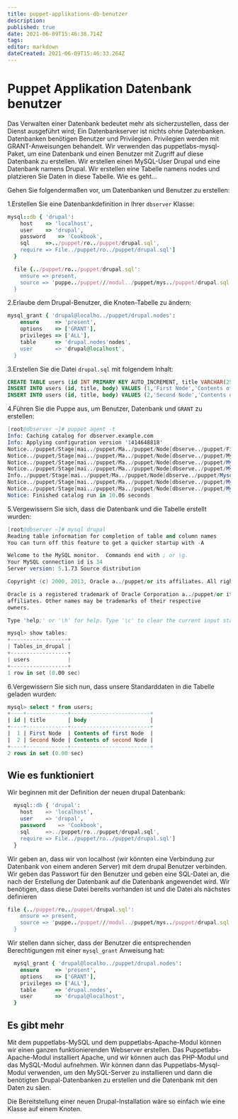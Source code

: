 ```yaml
---
title: puppet-applikations-db-benutzer
description: 
published: true
date: 2021-06-09T15:46:38.714Z
tags: 
editor: markdown
dateCreated: 2021-06-09T15:46:33.264Z
---
```


# Puppet Applikation Datenbank benutzer

Das Verwalten einer Datenbank bedeutet mehr als sicherzustellen, dass der Dienst ausgeführt wird; Ein Datenbankserver ist nichts ohne Datenbanken. Datenbanken benötigen Benutzer und Privilegien. Privilegien werden mit GRANT-Anweisungen behandelt. Wir verwenden das puppetlabs-mysql-Paket, um eine Datenbank und einen Benutzer mit Zugriff auf diese Datenbank zu erstellen. Wir erstellen einen MySQL-User Drupal und eine Datenbank namens Drupal. Wir erstellen eine Tabelle namens nodes und platzieren Sie Daten in diese Tabelle.
Wie es geht...

Gehen Sie folgendermaßen vor, um Datenbanken und Benutzer zu erstellen:

1.Erstellen Sie eine Datenbankdefinition in Ihrer `dbserver` Klasse:

```ruby
mysql::db { 'drupal':
    host    => 'localhost',
    user    => 'drupal',
    password    => 'Cookbook',
    sql     =>../puppet/ro../puppet/drupal.sql',
    require => File../puppet/ro../puppet/drupal.sql']
  }

  file {../puppet/ro../puppet/drupal.sql':
    ensure => present,
    source => 'puppe../puppet///modul../puppet/mys../puppet/drupal.sql',
  }
```

2.Erlaube dem Drupal-Benutzer, die Knoten-Tabelle zu ändern:

```ruby
mysql_grant { 'drupal@localho../puppet/drupal.nodes':
    ensure     => 'present',
    options    => ['GRANT'],
    privileges => ['ALL'],
    table      => 'drupal.nodes'nodes',
    user       => 'drupal@localhost',
  }
```

3.Erstellen Sie die Datei `drupal.sql` mit folgendem Inhalt:

```sql
CREATE TABLE users (id INT PRIMARY KEY AUTO_INCREMENT, title VARCHAR(255), body TEXT);
INSERT INTO users (id, title, body) VALUES (1,'First Node','Contents of first Node');
INSERT INTO users (id, title, body) VALUES (2,'Second Node','Contents of second Node');
```

4.Führen Sie die Puppe aus, um Benutzer, Datenbank und `GRANT` zu erstellen:

```s
[root@dbserver ~]# puppet agent -t
Info: Caching catalog for dbserver.example.com
Info: Applying configuration version '1414648818'
Notice../puppet/Stage[mai../puppet/Ma../puppet/Node[dbserve../puppet/Fil../puppet/ro../puppet/drupal.sq../puppet/ensure: defined content as '{md5}780f3946cfc0f373c6d4146394650f6b'
Notice../puppet/Stage[mai../puppet/Ma../puppet/Node[dbserve../puppet/Mysql_grant[drupal@localho../puppet/drupal.node../puppet/ensure: created
Notice../puppet/Stage[mai../puppet/Ma../puppet/Node[dbserve../puppet/Mysql::Db[drupa../puppet/Mysql_user[drupal@localhos../puppet/ensure: created
Notice../puppet/Stage[mai../puppet/Ma../puppet/Node[dbserve../puppet/Mysql::Db[drupa../puppet/Mysql_database[drupa../puppet/ensure: created
Info../puppet/Stage[mai../puppet/Ma../puppet/Node[dbserve../puppet/Mysql::Db[drupa../puppet/Mysql_database[drupal]: Scheduling refresh of Exec[drupal-import]
Notice../puppet/Stage[mai../puppet/Ma../puppet/Node[dbserve../puppet/Mysql::Db[drupa../puppet/Mysql_grant[drupal@localho../puppet/drupal.../puppet/ensure: created
Notice../puppet/Stage[mai../puppet/Ma../puppet/Node[dbserve../puppet/Mysql::Db[drupa../puppet/Exec[drupal-import]: Triggered 'refresh' from 1 events
Notice: Finished catalog run in 10.06 seconds
```

5.Vergewissern Sie sich, dass die Datenbank und die Tabelle erstellt wurden:

```s
[root@dbserver ~]# mysql drupal
Reading table information for completion of table and column names
You can turn off this feature to get a quicker startup with -A

Welcome to the MySQL monitor.  Commands end with ; or \g.
Your MySQL connection id is 34
Server version: 5.1.73 Source distribution

Copyright (c) 2000, 2013, Oracle a../puppet/or its affiliates. All rights reserved.

Oracle is a registered trademark of Oracle Corporation a../puppet/or its
affiliates. Other names may be trademarks of their respective
owners.

Type 'help;' or '\h' for help. Type '\c' to clear the current input statement.

mysql> show tables;
+------------------+
| Tables_in_drupal |
+------------------+
| users            |
+------------------+
1 row in set (0.00 sec)

```

6.Vergewissern Sie sich nun, dass unsere Standarddaten in die Tabelle geladen wurden:

```sql
mysql> select * from users;
+----+-------------+-------------------------+
| id | title       | body                    |
+----+-------------+-------------------------+
|  1 | First Node  | Contents of first Node  |
|  2 | Second Node | Contents of second Node |
+----+-------------+-------------------------+
2 rows in set (0.00 sec)
```

## Wie es funktioniert

Wir beginnen mit der Definition der neuen drupal Datenbank:

```sql
  mysql::db { 'drupal':
    host    => 'localhost',
    user    => 'drupal',
    password    => 'Cookbook',
    sql     =>../puppet/ro../puppet/drupal.sql',
    require => File../puppet/ro../puppet/drupal.sql']
  }
```

Wir geben an, dass wir von localhost (wir könnten eine Verbindung zur Datenbank von einem anderen Server) mit dem drupal Benutzer verbinden. Wir geben das Passwort für den Benutzer und geben eine SQL-Datei an, die nach der Erstellung der Datenbank auf die Datenbank angewendet wird. Wir benötigen, dass diese Datei bereits vorhanden ist und die Datei als nächstes definieren

```ruby
file {../puppet/ro../puppet/drupal.sql':
    ensure => present,
    source => 'puppe../puppet///modul../puppet/mys../puppet/drupal.sql',
  }
```

Wir stellen dann sicher, dass der Benutzer die entsprechenden Berechtigungen mit einer `mysql_grant` Anweisung hat:

```ruby
  mysql_grant { 'drupal@localho../puppet/drupal.nodes':
    ensure     => 'present',
    options    => ['GRANT'],
    privileges => ['ALL'],
    table      => 'drupal.nodes',
    user       => 'drupal@localhost',
  }
```

## Es gibt mehr

Mit dem puppetlabs-MySQL und dem puppetlabs-Apache-Modul können wir einen ganzen funktionierenden Webserver erstellen. Das Puppetlabs-Apache-Modul installiert Apache, und wir können auch das PHP-Modul und das MySQL-Modul aufnehmen. Wir können dann das Puppetlabs-Mysql-Modul verwenden, um den MySQL-Server zu installieren und dann die benötigten Drupal-Datenbanken zu erstellen und die Datenbank mit den Daten zu säen.

Die Bereitstellung einer neuen Drupal-Installation wäre so einfach wie eine Klasse auf einem Knoten.